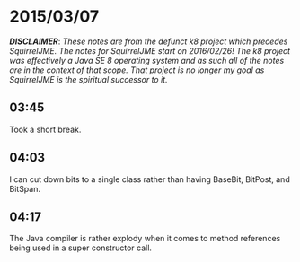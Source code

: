 # 2015/03/07

***DISCLAIMER***: _These notes are from the defunct k8 project which_
_precedes SquirrelJME. The notes for SquirrelJME start on 2016/02/26!_
_The k8 project was effectively a Java SE 8 operating system and as such_
_all of the notes are in the context of that scope. That project is no_
_longer my goal as SquirrelJME is the spiritual successor to it._

## 03:45

Took a short break.

## 04:03

I can cut down bits to a single class rather than having BaseBit, BitPost, and
BitSpan.

## 04:17

The Java compiler is rather explody when it comes to method references being
used in a super constructor call.

